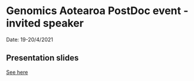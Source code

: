 # Genomics Aotearoa PostDoc event - invited speaker

Date: 19-20/4/2021

## Presentation slides

[See here](https://www.canva.com/design/DAEccEn-03g/Mp1XxFeOr1u-K2gxcfdDAQ/view?utm_content=DAEccEn-03g&utm_campaign=designshare&utm_medium=link&utm_source=homepage_design_menu)
